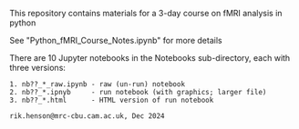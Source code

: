 This repository contains materials for a 3-day course on fMRI analysis in python

See "Python_fMRI_Course_Notes.ipynb" for more details

There are 10 Jupyter notebooks in the Notebooks sub-directory, each with three versions:

    1. nb??_*_raw.ipynb - raw (un-run) notebook
    2. nb??_*.ipnyb     - run notebook (with graphics; larger file)
    3. nb??_*.html      - HTML version of run notebook

    rik.henson@mrc-cbu.cam.ac.uk, Dec 2024

